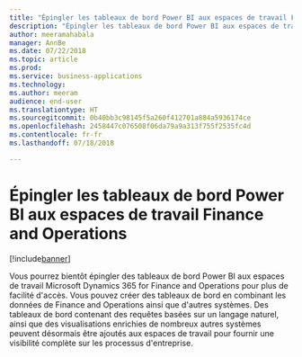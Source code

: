 ```yaml
---
title: "Épingler les tableaux de bord Power BI aux espaces de travail Finance and Operations"
description: "Épingler les tableaux de bord Power BI aux espaces de travail Finance and Operations"
author: meeramahabala
manager: AnnBe
ms.date: 07/22/2018
ms.topic: article
ms.prod: 
ms.service: business-applications
ms.technology: 
ms.author: meeram
audience: end-user
ms.translationtype: HT
ms.sourcegitcommit: 0b40bb3c98145f5a260f412701a884a5936174ce
ms.openlocfilehash: 2458447c076508f06da79a9a313f755f2535fc4d
ms.contentlocale: fr-fr
ms.lasthandoff: 07/18/2018

---
```

# <a name="pin-power-bi-dashboards-to-finance-and-operations-workspaces"></a>Épingler les tableaux de bord Power BI aux espaces de travail Finance and Operations

[!include[banner](../../includes/banner.md)]

Vous pourrez bientôt épingler des tableaux de bord Power BI aux espaces de travail Microsoft Dynamics 365 for Finance and Operations pour plus de facilité d'accès. Vous pouvez créer des tableaux de bord en combinant les données de Finance and Operations ainsi que d'autres systèmes. Des tableaux de bord contenant des requêtes basées sur un langage naturel, ainsi que des visualisations enrichies de nombreux autres systèmes peuvent désormais être ajoutés aux espaces de travail pour fournir une visibilité complète sur les processus d'entreprise.

